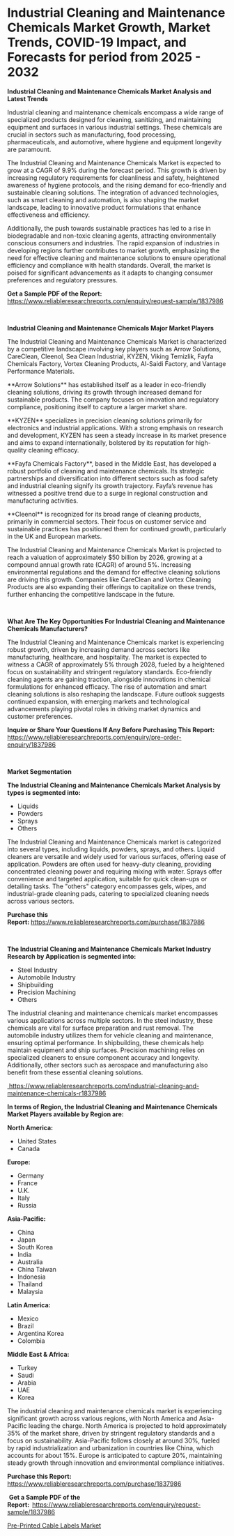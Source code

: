 <p><h1>Industrial Cleaning and Maintenance Chemicals Market Growth, Market Trends, COVID-19 Impact, and Forecasts for period from 2025 - 2032</h1></p><p><strong>Industrial Cleaning and Maintenance Chemicals Market Analysis and Latest Trends</strong></p>
<p><p>Industrial cleaning and maintenance chemicals encompass a wide range of specialized products designed for cleaning, sanitizing, and maintaining equipment and surfaces in various industrial settings. These chemicals are crucial in sectors such as manufacturing, food processing, pharmaceuticals, and automotive, where hygiene and equipment longevity are paramount.</p><p>The Industrial Cleaning and Maintenance Chemicals Market is expected to grow at a CAGR of 9.9% during the forecast period. This growth is driven by increasing regulatory requirements for cleanliness and safety, heightened awareness of hygiene protocols, and the rising demand for eco-friendly and sustainable cleaning solutions. The integration of advanced technologies, such as smart cleaning and automation, is also shaping the market landscape, leading to innovative product formulations that enhance effectiveness and efficiency.</p><p>Additionally, the push towards sustainable practices has led to a rise in biodegradable and non-toxic cleaning agents, attracting environmentally conscious consumers and industries. The rapid expansion of industries in developing regions further contributes to market growth, emphasizing the need for effective cleaning and maintenance solutions to ensure operational efficiency and compliance with health standards. Overall, the market is poised for significant advancements as it adapts to changing consumer preferences and regulatory pressures.</p></p>
<p><strong>Get a Sample PDF of the Report:&nbsp;</strong> <a href="https://www.reliableresearchreports.com/enquiry/request-sample/1837986?utm_campaign=3446&utm_medium=2&utm_source=Github&utm_content=ia&utm_term=03042025&utm_id=industrial-cleaning-and-maintenance-chemicals">https://www.reliableresearchreports.com/enquiry/request-sample/1837986</a></p>
<p>&nbsp;</p>
<p><strong>Industrial Cleaning and Maintenance Chemicals Major Market Players</strong></p>
<p><p>The Industrial Cleaning and Maintenance Chemicals Market is characterized by a competitive landscape involving key players such as Arrow Solutions, CareClean, Cleenol, Sea Clean Industrial, KYZEN, Viking Temizlik, Fayfa Chemicals Factory, Vortex Cleaning Products, Al-Saidi Factory, and Vantage Performance Materials. </p><p>**Arrow Solutions** has established itself as a leader in eco-friendly cleaning solutions, driving its growth through increased demand for sustainable products. The company focuses on innovation and regulatory compliance, positioning itself to capture a larger market share.</p><p>**KYZEN** specializes in precision cleaning solutions primarily for electronics and industrial applications. With a strong emphasis on research and development, KYZEN has seen a steady increase in its market presence and aims to expand internationally, bolstered by its reputation for high-quality cleaning efficacy.</p><p>**Fayfa Chemicals Factory**, based in the Middle East, has developed a robust portfolio of cleaning and maintenance chemicals. Its strategic partnerships and diversification into different sectors such as food safety and industrial cleaning signify its growth trajectory. Fayfa’s revenue has witnessed a positive trend due to a surge in regional construction and manufacturing activities.</p><p>**Cleenol** is recognized for its broad range of cleaning products, primarily in commercial sectors. Their focus on customer service and sustainable practices has positioned them for continued growth, particularly in the UK and European markets.</p><p>The Industrial Cleaning and Maintenance Chemicals Market is projected to reach a valuation of approximately $50 billion by 2026, growing at a compound annual growth rate (CAGR) of around 5%. Increasing environmental regulations and the demand for effective cleaning solutions are driving this growth. Companies like CareClean and Vortex Cleaning Products are also expanding their offerings to capitalize on these trends, further enhancing the competitive landscape in the future.</p></p>
<p>&nbsp;</p>
<p><strong>What Are The Key Opportunities For Industrial Cleaning and Maintenance Chemicals Manufacturers?</strong></p>
<p><p>The Industrial Cleaning and Maintenance Chemicals market is experiencing robust growth, driven by increasing demand across sectors like manufacturing, healthcare, and hospitality. The market is expected to witness a CAGR of approximately 5% through 2028, fueled by a heightened focus on sustainability and stringent regulatory standards. Eco-friendly cleaning agents are gaining traction, alongside innovations in chemical formulations for enhanced efficacy. The rise of automation and smart cleaning solutions is also reshaping the landscape. Future outlook suggests continued expansion, with emerging markets and technological advancements playing pivotal roles in driving market dynamics and customer preferences.</p></p>
<p><strong>Inquire or Share Your Questions If Any Before Purchasing This Report:</strong> <a href="https://www.reliableresearchreports.com/enquiry/pre-order-enquiry/1837986?utm_campaign=3446&utm_medium=2&utm_source=Github&utm_content=ia&utm_term=03042025&utm_id=industrial-cleaning-and-maintenance-chemicals">https://www.reliableresearchreports.com/enquiry/pre-order-enquiry/1837986</a></p>
<p>&nbsp;</p>
<p><strong>Market Segmentation</strong></p>
<p><strong>The Industrial Cleaning and Maintenance Chemicals Market Analysis by types is segmented into:</strong></p>
<p><ul><li>Liquids</li><li>Powders</li><li>Sprays</li><li>Others</li></ul></p>
<p><p>The Industrial Cleaning and Maintenance Chemicals market is categorized into several types, including liquids, powders, sprays, and others. Liquid cleaners are versatile and widely used for various surfaces, offering ease of application. Powders are often used for heavy-duty cleaning, providing concentrated cleaning power and requiring mixing with water. Sprays offer convenience and targeted application, suitable for quick clean-ups or detailing tasks. The "others" category encompasses gels, wipes, and industrial-grade cleaning pads, catering to specialized cleaning needs across various sectors.</p></p>
<p><strong>Purchase this Report:&nbsp;</strong><a href="https://www.reliableresearchreports.com/purchase/1837986?utm_campaign=3446&utm_medium=2&utm_source=Github&utm_content=ia&utm_term=03042025&utm_id=industrial-cleaning-and-maintenance-chemicals">https://www.reliableresearchreports.com/purchase/1837986</a></p>
<p>&nbsp;</p>
<p><strong>The Industrial Cleaning and Maintenance Chemicals Market Industry Research by Application is segmented into:</strong></p>
<p><ul><li>Steel Industry</li><li>Automobile Industry</li><li>Shipbuilding</li><li>Precision Machining</li><li>Others</li></ul></p>
<p><p>The industrial cleaning and maintenance chemicals market encompasses various applications across multiple sectors. In the steel industry, these chemicals are vital for surface preparation and rust removal. The automobile industry utilizes them for vehicle cleaning and maintenance, ensuring optimal performance. In shipbuilding, these chemicals help maintain equipment and ship surfaces. Precision machining relies on specialized cleaners to ensure component accuracy and longevity. Additionally, other sectors such as aerospace and manufacturing also benefit from these essential cleaning solutions.</p></p>
<p><a href="https://www.reliableresearchreports.com/industrial-cleaning-and-maintenance-chemicals-r1837986?utm_campaign=3446&utm_medium=2&utm_source=Github&utm_content=ia&utm_term=03042025&utm_id=industrial-cleaning-and-maintenance-chemicals">&nbsp;https://www.reliableresearchreports.com/industrial-cleaning-and-maintenance-chemicals-r1837986</a></p>
<p><strong>In terms of Region, the Industrial Cleaning and Maintenance Chemicals Market Players available by Region are:</strong></p>
<p>
    <p> <strong> North America: </strong>
        <ul>
            <li>United States</li>
            <li>Canada</li>
        </ul>
        </p> 
    <p> <strong> Europe: </strong>
        <ul>
            <li>Germany</li>
            <li>France</li>
            <li>U.K.</li>
            <li>Italy</li>
            <li>Russia</li>
        </ul>
        </p> 
    <p> <strong> Asia-Pacific: </strong>
        <ul>
            <li>China</li>
            <li>Japan</li>
            <li>South Korea</li>
            <li>India</li>
            <li>Australia</li>
            <li>China Taiwan</li>
            <li>Indonesia</li>
            <li>Thailand</li>
            <li>Malaysia</li>
        </ul>
        </p> 
    <p> <strong> Latin America: </strong>
        <ul>
            <li>Mexico</li>
            <li>Brazil</li>
            <li>Argentina Korea</li>
            <li>Colombia</li>
        </ul>
        </p> 
    <p> <strong> Middle East & Africa: </strong>
        <ul>
            <li>Turkey</li>
            <li>Saudi</li>
            <li>Arabia</li>
            <li>UAE</li>
            <li>Korea</li>
        </ul>
    </p>
    </p>
<p><p>The industrial cleaning and maintenance chemicals market is experiencing significant growth across various regions, with North America and Asia-Pacific leading the charge. North America is projected to hold approximately 35% of the market share, driven by stringent regulatory standards and a focus on sustainability. Asia-Pacific follows closely at around 30%, fueled by rapid industrialization and urbanization in countries like China, which accounts for about 15%. Europe is anticipated to capture 20%, maintaining steady growth through innovation and environmental compliance initiatives.</p></p>
<p><strong>Purchase this Report: </strong><a href="https://www.reliableresearchreports.com/purchase/1837986?utm_campaign=3446&utm_medium=2&utm_source=Github&utm_content=ia&utm_term=03042025&utm_id=industrial-cleaning-and-maintenance-chemicals">https://www.reliableresearchreports.com/purchase/1837986</a></p>
<p>&nbsp;<strong>Get a Sample PDF of the Report:&nbsp;&nbsp;</strong><a href="https://www.reliableresearchreports.com/enquiry/request-sample/1837986?utm_campaign=3446&utm_medium=2&utm_source=Github&utm_content=ia&utm_term=03042025&utm_id=industrial-cleaning-and-maintenance-chemicals">https://www.reliableresearchreports.com/enquiry/request-sample/1837986</a></p>
<p><strong></strong></p>
<p><p><a href="https://github.com/shirlantosx7/Market-Research-Report-List-1/blob/main/pre-printed-cable-labels-market.md?utm_campaign=3446&utm_medium=2&utm_source=Github&utm_content=ia&utm_term=03042025&utm_id=industrial-cleaning-and-maintenance-chemicals">Pre-Printed Cable Labels Market</a></p></p>